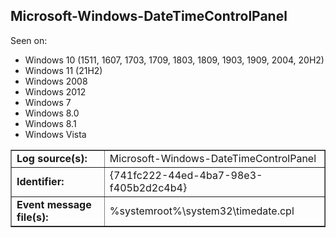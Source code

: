 ## Microsoft-Windows-DateTimeControlPanel

Seen on:
* Windows 10 (1511, 1607, 1703, 1709, 1803, 1809, 1903, 1909, 2004, 20H2)
* Windows 11 (21H2)
* Windows 2008
* Windows 2012
* Windows 7
* Windows 8.0
* Windows 8.1
* Windows Vista

<table border="1" class="docutils">
  <tbody>
    <tr>
      <td><b>Log source(s):</b></td>
      <td>Microsoft-Windows-DateTimeControlPanel</td>
    </tr>
    <tr>
      <td><b>Identifier:</b></td>
      <td>{741fc222-44ed-4ba7-98e3-f405b2d2c4b4}</td>
    </tr>
    <tr>
      <td><b>Event message file(s):</b></td>
      <td>%systemroot%\system32\timedate.cpl</td>
    </tr>
  </tbody>
</table>

&nbsp;

